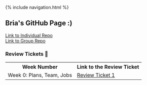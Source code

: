 {% include navigation.html %}

## Bria's GitHub Page :)

[Link to Individual Repo](https://github.com/B-G101/B-G101.github.io) <br>
[Link to Group Repo](https://github.com/christinlee367/womenInSTEMandDavid)

### Review Tickets 📇

<table>
  <tr>
  <th>Week Number</th>
  <th>Link to the Review Ticket</th>
  </tr>
  <tr>
  <td>Week 0: Plans, Team, Jobs</td>
  <td> <a href="https://github.com/christinlee367/womenInSTEMandDavid/issues/5">Review Ticket 1</a></td>
  </tr>
  </table>
